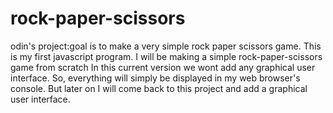 # rock-paper-scissors

odin's project:goal is to make a very simple rock paper scissors game.
This is my first javascript program.
I will be making a simple rock-paper-scissors game from scratch
In this current version we wont add any graphical user interface.
So, everything will simply be displayed in my web browser's console.
But later on I will come back to this project and add a graphical user interface.
